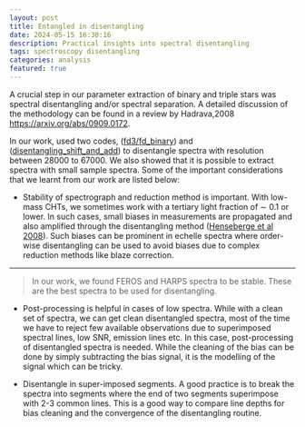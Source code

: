 ```yaml
---
layout: post
title: Entangled in disentangling
date: 2024-05-15 16:30:16
description: Practical insights into spectral disentangling
tags: spectroscopy disentangling
categories: analysis
featured: true
---
```


A crucial step in our parameter extraction of binary and triple stars was spectral disentangling and/or spectral separation. 
A detailed discussion of the methodology can be found in a review by Hadrava,2008 <d-footnote>https://arxiv.org/abs/0909.0172</d-footnote>.

In our work, used
two codes, (<a href="https://github.com/ayushmoharana/fd3_initiator">fd3/fd_binary</a>)
and (<a href="https://github.com/TomerShenar/Disentangling_Shift_And_Add">disentangling_shift_and_add</a>) to disentangle spectra with resolution between 28000 to 67000. We also showed that it is possible to extract spectra with small
sample spectra. Some of the important considerations that we learnt from our work are
listed below:


- Stability of spectrograph and reduction method is important. With low-mass CHTs,
we sometimes work with a tertiary light fraction of ∼ 0.1 or lower. In such cases,
small biases in measurements are propagated and also amplified through the disentangling
method (<a href="https://ui.adsabs.harvard.edu/abs/2008A%26A...482.1031H/abstract/">Henseberge et al 2008</a>). Such biases can be prominent in echelle
spectra where order-wise disentangling can be used to avoid biases due to complex
reduction methods like blaze correction. 

<hr>


> In our work, we found FEROS and HARPS spectra to be stable. These are the best spectra to be used for disentangling.

- Post-processing is helpful in cases of low spectra. While with a clean set of spectra,
we can get clean disentangled spectra, most of the time we have to reject few
available observations due to superimposed spectral lines, low SNR, emission lines
etc. In this case, post-processing of disentangled spectra is needed. While the
cleaning of the bias can be done by simply subtracting the bias signal, it is the
modelling of the signal which can be tricky.

- Disentangle in super-imposed segments. A good practice is to break the spectra
into segments where the end of two segments superimpose with 2-3 common lines.
This is a good way to compare line depths for bias cleaning and the convergence of
the disentangling routine.





